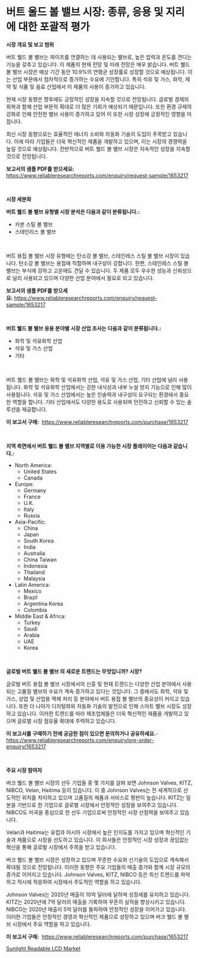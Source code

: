 <p><h1>버트 울드 볼 밸브 시장: 종류, 응용 및 지리에 대한 포괄적 평가</h1></p><p><strong>시장 개요 및 보고 범위</strong></p>
<p><p>버트 웰드 볼 밸브는 파이프를 연결하는 데 사용되는 밸브로, 높은 압력과 온도를 견디는 기능을 갖추고 있습니다. 이 제품의 현재 전망 및 미래 전망은 매우 밝습니다. 버트 웰드 볼 밸브 시장은 예상 기간 동안 10.9%의 연평균 성장률로 성장할 것으로 예상됩니다. 이는 산업 부문에서 점차적으로 증가하는 수요에 기인합니다. 특히 석유 및 가스, 화학, 제약 및 식품 및 음료 산업에서 이 제품의 사용이 증가하고 있습니다.</p><p>현재 시장 동향은 향후에도 긍정적인 성장을 지속할 것으로 전망됩니다. 글로벌 경제의 회복과 함께 산업 부문의 확대로 더 많은 기회가 예상되기 때문입니다. 또한 환경 규제의 강화로 인해 안전한 밸브 사용이 증가하고 있어 이 또한 시장 성장에 긍정적인 영향을 미칩니다.</p><p>최신 시장 동향으로는 효율적인 에너지 소비와 자동화 기술의 도입이 주목받고 있습니다. 이에 따라 기업들은 더욱 혁신적인 제품을 개발하고 있으며, 이는 시장의 경쟁력을 높일 것으로 예상됩니다. 전반적으로 버트 웰드 볼 밸브 시장은 지속적인 성장을 지속할 것으로 전망됩니다.</p></p>
<p><strong>보고서의 샘플 PDF를 받으세요:</strong> <a href="https://www.reliableresearchreports.com/enquiry/request-sample/1653217">https://www.reliableresearchreports.com/enquiry/request-sample/1653217</a></p>
<p>&nbsp;</p>
<p><strong>시장 세분화</strong></p>
<p><strong>버트 웰드 볼 밸브 유형별 시장 분석은 다음과 같이 분류됩니다.:</strong></p>
<p><ul><li>카본 스틸 볼 밸브</li><li>스테인리스 볼 밸브</li></ul></p>
<p>&nbsp;</p>
<p><p>버트 용접 볼 밸브 시장 유형에는 탄소강 볼 밸브, 스테인레스 스틸 볼 밸브 시장이 있습니다. 탄소강 볼 밸브는 용접에 적합하며 내구성이 강합니다. 한편, 스테인레스 스틸 볼 밸브는 부식에 강하고 고온에도 견딜 수 있습니다. 두 제품 모두 우수한 성능과 신뢰성으로 널리 사용되고 있으며 다양한 산업 분야에서 필요로 되고 있습니다.</p></p>
<p><strong>보고서의 샘플 PDF를 받으세요:</strong>&nbsp;<a href="https://www.reliableresearchreports.com/enquiry/request-sample/1653217">https://www.reliableresearchreports.com/enquiry/request-sample/1653217</a></p>
<p>&nbsp;</p>
<p><strong> 버트 웰드 볼 밸브 응용 분야별 시장 산업 조사는 다음과 같이 분류됩니다.:</strong></p>
<p><ul><li>화학 및 석유화학 산업</li><li>석유 및 가스 산업</li><li>기타</li></ul></p>
<p>&nbsp;</p>
<p><p>버트 웰드 볼 밸브는 화학 및 석유화학 산업, 석유 및 가스 산업, 기타 산업에 널리 사용됩니다. 화학 및 석유화학 산업에서는 강한 내식성과 내부 누설 방지 기능으로 인해 많이 사용됩니다. 석유 및 가스 산업에서는 높은 인솔력과 내구성이 요구되는 환경에서 중요한 역할을 합니다. 기타 산업에서도 다양한 용도로 사용되며 안전하고 신뢰할 수 있는 솔루션을 제공합니다.</p></p>
<p><strong>이 보고서 구매:</strong>&nbsp; <a href="https://www.reliableresearchreports.com/purchase/1653217">https://www.reliableresearchreports.com/purchase/1653217</a></p>
<p>&nbsp;</p>
<p><strong>지역 측면에서 버트 웰드 볼 밸브 지역별로 이용 가능한 시장 플레이어는 다음과 같습니다.:</strong></p>
<p><ul>
    <li>
        North America:
        <ul>
            <li>United States</li>
            <li>Canada</li>
        </ul>
    </li>
    <li>
        Europe:
        <ul>
            <li>Germany</li>
            <li>France</li>
            <li>U.K.</li>
            <li>Italy</li>
            <li>Russia</li>
        </ul>
    </li>
    <li>
        Asia-Pacific:
        <ul>
            <li>China</li>
            <li>Japan</li>
            <li>South Korea</li>
            <li>India</li>
            <li>Australia</li>
            <li>China Taiwan</li>
            <li>Indonesia</li>
            <li>Thailand</li>
            <li>Malaysia</li>
        </ul>
    </li>
    <li>
        Latin America:
        <ul>
            <li>Mexico</li>
            <li>Brazil</li>
            <li>Argentina Korea</li>
            <li>Colombia</li>
        </ul>
    </li>
    <li>
        Middle East & Africa:
        <ul>
            <li>Turkey</li>
            <li>Saudi</li>
            <li>Arabia</li>
            <li>UAE</li>
            <li>Korea</li>
        </ul>
    </li>
    </ul></p>
<p>&nbsp;</p>
<p><strong>글로벌 버트 웰드 볼 밸브 의 새로운 트렌드는 무엇입니까? 시장?</strong></p>
<p><p>글로벌 버트 용접 볼 밸브 시장에서의 신흥 및 현재 트렌드는 다양한 산업 분야에서 사용되는 고품질 밸브의 수요가 계속 증가하고 있다는 것입니다. 그 중에서도 화학, 석유 및 가스, 상업 및 산업용 액체 처리 등 분야에서 버트 용접 볼 밸브의 중요성이 커지고 있습니다. 또한 더 나아가 디지털화와 자동화 기술의 발전으로 인해 스마트 밸브 시장도 성장하고 있습니다. 이러한 트렌드를 따라 제조업체들은 더욱 혁신적인 제품을 개발하고 있으며 글로벌 시장 점유율 확대에 주력하고 있습니다.</p></p>
<p><strong>이 보고서를 구매하기 전에 궁금한 점이 있으면 문의하거나 공유하세요.</strong>- <a href="https://www.reliableresearchreports.com/enquiry/pre-order-enquiry/1653217">https://www.reliableresearchreports.com/enquiry/pre-order-enquiry/1653217</a></p>
<p>&nbsp;</p>
<p><strong>주요 시장 참여자</strong></p>
<p><p>버크 웰드 볼 밸브 시장의 선두 기업들 중 몇 가지를 살펴 보면 Johnson Valves, KITZ, NIBCO, Velan, Haitima 등이 있습니다. 이 중 Johnson Valves는 전 세계적으로 선도적인 위치를 차지하고 있으며 고품질의 제품과 서비스로 평판이 높습니다. KITZ는 일본을 기반으로 한 기업으로 글로벌 시장에서 안정적인 성장을 보여주고 있습니다. NIBCO도 미국을 중심으로 한 선두 기업으로써 안정적인 시장 선점력을 보여주고 있습니다.</p><p>Velan과 Haitima는 유럽과 아시아 시장에서 높은 인지도를 가지고 있으며 혁신적인 기술과 제품으로 시장을 선도하고 있습니다. 이 회사들은 안정적인 시장 성장과 끊임없는 혁신을 통해 글로벌 시장에서 주목을 받고 있습니다.</p><p>버크 웰드 볼 밸브 시장은 성장하고 있으며 꾸준한 수요와 신기술의 도입으로 계속해서 확대될 것으로 전망됩니다. 이러한 동향은 주요 기업들의 매출 증가와 함께 시장 규모의 증가로 이어지고 있습니다. Johnson Valves, KITZ, NIBCO 등은 최신 트렌드를 파악하고 적시에 적응하여 시장에서 주도적인 역할을 하고 있습니다.</p><p>Johnson Valves는 2020년 매출이 10억 달러에 달하며 성장세를 유지하고 있습니다. KITZ는 2020년에 7억 달러의 매출을 기록하여 꾸준히 실적을 향상시키고 있습니다. NIBCO는 2020년 매출이 5억 달러를 돌파하여 안정적인 성장을 이어가고 있습니다. 이러한 기업들은 안정적인 경영과 혁신적인 제품으로 성장하고 있으며 버크 웰드 볼 밸브 시장에서 주요 역할을 하고 있습니다.</p></p>
<p><strong>이 보고서 구매:</strong>&nbsp;&nbsp;<a href="https://www.reliableresearchreports.com/purchase/1653217">https://www.reliableresearchreports.com/purchase/1653217</a></p>
<p><p><a href="https://github.com/RickHolmes3/Market-Research-Report-List-4/blob/main/sunlight-readable-lcd-market.md">Sunlight Readable LCD Market</a></p></p>
